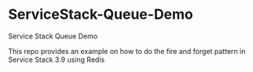 ServiceStack-Queue-Demo
=======================

Service Stack Queue Demo

This repo provides an example on how to do the fire and forget pattern in Service Stack 3.9 using Redis
